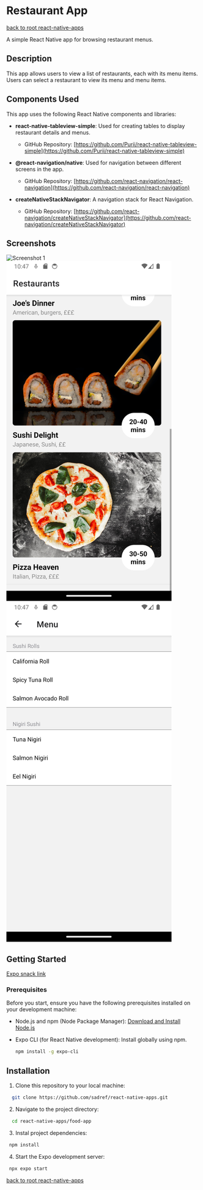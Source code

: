 # Restaurant App
[back to root react-native-apps](https://github.com/sadref/react-native-apps)

A simple React Native app for browsing restaurant menus.

## Description

This app allows users to view a list of restaurants, each with its menu items. Users can select a restaurant to view its menu and menu items.

## Components Used

This app uses the following React Native components and libraries:

* **react-native-tableview-simple**: Used for creating tables to display restaurant details and menus.
   - GitHub Repository: [https://github.com/Purii/react-native-tableview-simple](https://github.com/Purii/react-native-tableview-simple)

* **@react-navigation/native**: Used for navigation between different screens in the app.
   - GitHub Repository: [https://github.com/react-navigation/react-navigation](https://github.com/react-navigation/react-navigation)

* **createNativeStackNavigator**: A navigation stack for React Navigation.
   - GitHub Repository: [https://github.com/react-navigation/createNativeStackNavigator](https://github.com/react-navigation/createNativeStackNavigator)

## Screenshots
![Screenshot 1](images/screenshots/screen1.gif)
![Screenshot 2](images/screenshots/screenshot1.png)
![Screenshot 3](images/screenshots/screenshot2.png)

## Getting Started

 [Expo snack link](https://snack.expo.dev/@sadref/food-app?platform=web)

### Prerequisites

Before you start, ensure you have the following prerequisites installed on your development machine:

- Node.js and npm (Node Package Manager): [Download and Install Node.js](https://nodejs.org/)
- Expo CLI (for React Native development): Install globally using npm.

  ```bash
  npm install -g expo-cli
## Installation

1. Clone this repository to your local machine:

```bash
  git clone https://github.com/sadref/react-native-apps.git
```
2. Navigate to the project directory:

```bash
  cd react-native-apps/food-app
```
3. Instal project dependencies:

```bash
 npm install
```

4. Start the Expo development server:

```bash
 npx expo start
```

[back to root react-native-apps](https://github.com/sadref/react-native-apps)
